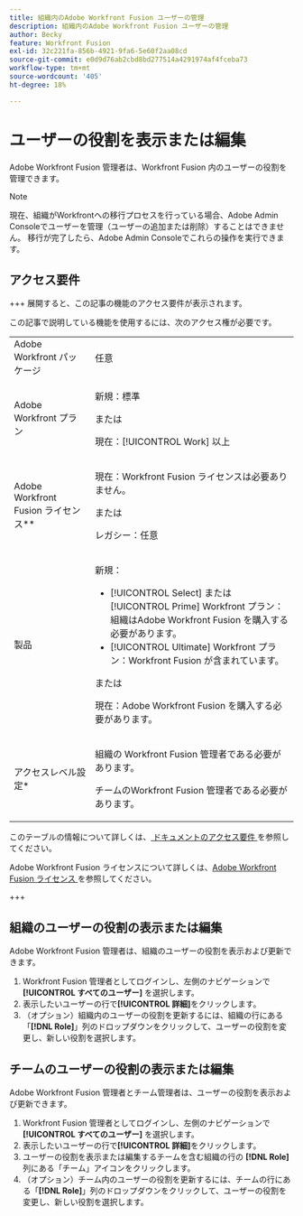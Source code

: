 ```yaml
---
title: 組織内のAdobe Workfront Fusion ユーザーの管理
description: 組織内のAdobe Workfront Fusion ユーザーの管理
author: Becky
feature: Workfront Fusion
exl-id: 32c221fa-856b-4921-9fa6-5e60f2aa08cd
source-git-commit: e0d9d76ab2cbd8bd277514a4291974af4fceba73
workflow-type: tm+mt
source-wordcount: '405'
ht-degree: 18%

---
```


# ユーザーの役割を表示または編集

Adobe Workfront Fusion 管理者は、Workfront Fusion 内のユーザーの役割を管理できます。


>[!NOTE]
>
>現在、組織がWorkfrontへの移行プロセスを行っている場合、Adobe Admin Consoleでユーザーを管理（ユーザーの追加または削除）することはできません。 移行が完了したら、Adobe Admin Consoleでこれらの操作を実行できます。

## アクセス要件

+++ 展開すると、この記事の機能のアクセス要件が表示されます。

この記事で説明している機能を使用するには、次のアクセス権が必要です。

<table style="table-layout:auto">
 <col> 
 <col> 
 <tbody> 
  <tr> 
   <td role="rowheader">Adobe Workfront パッケージ</td> 
   <td> <p>任意</p> </td> 
  </tr> 
  <tr data-mc-conditions=""> 
   <td role="rowheader">Adobe Workfront プラン</td> 
   <td> <p>新規：標準</p><p>または</p><p>現在：[!UICONTROL Work] 以上</p> </td> 
  </tr> 
  <tr> 
   <td role="rowheader">Adobe Workfront Fusion ライセンス**</td> 
   <td>
   <p>現在：Workfront Fusion ライセンスは必要ありません。</p>
   <p>または</p>
   <p>レガシー：任意 </p>
   </td> 
  </tr> 
  <tr> 
   <td role="rowheader">製品</td> 
   <td>
   <p>新規：</p> <ul><li>[!UICONTROL Select] または [!UICONTROL Prime] Workfront プラン：組織はAdobe Workfront Fusion を購入する必要があります。</li><li>[!UICONTROL Ultimate] Workfront プラン：Workfront Fusion が含まれています。</li></ul>
   <p>または</p>
   <p>現在：Adobe Workfront Fusion を購入する必要があります。</p>
   </td> 
  </tr>
  <tr data-mc-conditions=""> 
   <td role="rowheader">アクセスレベル設定*</td>

<td> 
     <p>組織の Workfront Fusion 管理者である必要があります。</p>
     <p>チームのWorkfront Fusion 管理者である必要があります。</p>
   </td> 
  </tr> 
   </td> 
  </tr> 
 </tbody> 
</table>

このテーブルの情報について詳しくは、[ ドキュメントのアクセス要件 ](/help/workfront-fusion/references/licenses-and-roles/access-level-requirements-in-documentation.md) を参照してください。

Adobe Workfront Fusion ライセンスについて詳しくは、[Adobe Workfront Fusion ライセンス ](/help/workfront-fusion/set-up-and-manage-workfront-fusion/licensing-operations-overview/license-automation-vs-integration.md) を参照してください。

+++

## 組織のユーザーの役割の表示または編集

Adobe Workfront Fusion 管理者は、組織のユーザーの役割を表示および更新できます。

1. Workfront Fusion 管理者としてログインし、左側のナビゲーションで **[!UICONTROL すべてのユーザー]** を選択します。
1. 表示したいユーザーの行で&#x200B;**[!UICONTROL 詳細]**&#x200B;をクリックします。
1. （オプション）組織内のユーザーの役割を更新するには、組織の行にある「**[!DNL Role]**」列のドロップダウンをクリックして、ユーザーの役割を変更し、新しい役割を選択します。

## チームのユーザーの役割の表示または編集

Adobe Workfront Fusion 管理者とチーム管理者は、ユーザーの役割を表示および更新できます。

1. Workfront Fusion 管理者としてログインし、左側のナビゲーションで **[!UICONTROL すべてのユーザー]** を選択します。
1. 表示したいユーザーの行で&#x200B;**[!UICONTROL 詳細]**&#x200B;をクリックします。
1. ユーザーの役割を表示または編集するチームを含む組織の行の **[!DNL Role]** 列にある「チーム」アイコンをクリックします。
1. （オプション）チーム内のユーザーの役割を更新するには、チームの行にある「**[!DNL Role]**」列のドロップダウンをクリックして、ユーザーの役割を変更し、新しい役割を選択します。
